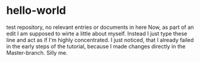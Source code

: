# hello-world
test repository, no relevant entries or documents in here
Now, as part of an edit I am supposed to wirte a little about myself. Instead I just type these line and act as if I'm highly concentrated.
I just noticed, that I already failed in the early steps of the tutorial, because I made changes directly in the Master-branch. Silly me.